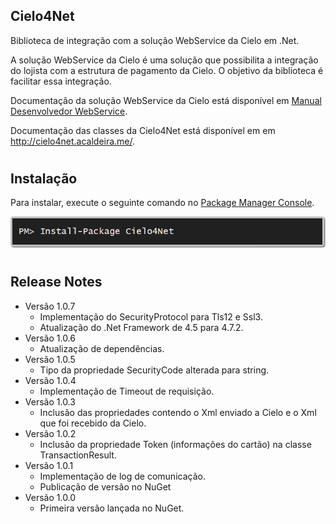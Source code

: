 ## Cielo4Net

Biblioteca de integração com a solução WebService da Cielo em .Net.

A solução WebService da Cielo é uma solução que possibilita a integração do lojista com a estrutura de pagamento da Cielo. O objetivo da biblioteca é facilitar essa integração.

Documentação da solução WebService da Cielo está disponível em <a href="https://github.com/adrianocaldeira/cielo4net/raw/master/docs/Manual_Desenvolvedor_WebService_254_v2.pdf" target="_blank">Manual Desenvolvedor WebService</a>.

Documentação das classes da Cielo4Net está disponível em em <a href="http://cielo4net.acaldeira.me/" target="_blank">http://cielo4net.acaldeira.me/</a>.

#
## <a name="instacao"></a>Instalação

Para instalar, execute o seguinte comando no <a href="http://docs.nuget.org/docs/start-here/using-the-package-manager-console#Installing_a_Package" target="_blank">Package Manager Console</a>.

<img src="https://raw.githubusercontent.com/adrianocaldeira/cielo-4-net/master/nuget.png"/>

#
## <a name="release-notes"></a>Release Notes

- Versão 1.0.7
	- Implementação do SecurityProtocol para Tls12 e Ssl3. 	
    - Atualização do .Net Framework de 4.5 para 4.7.2.	
- Versão 1.0.6
	- Atualização de dependências.
- Versão 1.0.5
	- Tipo da propriedade SecurityCode alterada para string. 
- Versão 1.0.4
	- Implementação de Timeout de requisição. 
- Versão 1.0.3
	- Inclusão das propriedades contendo o Xml enviado a Cielo e o Xml que foi recebido da Cielo. 		
- Versão 1.0.2
	- Inclusão da propriedade Token (informações do cartão) na classe TransactionResult. 	
- Versão 1.0.1
	- Implementação de log de comunicação.	
	- Publicação de versão no NuGet
- Versão 1.0.0
	- Primeira versão lançada no NuGet.